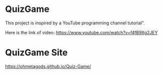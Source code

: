 # QuizGame
This project is inspired by a YouTube programming channel tutorial".

Here is the link of video: https://www.youtube.com/watch?v=f4fB9Xg2JEY


# QuizGame Site
https://ohmetagods.github.io/Quiz-Game/
